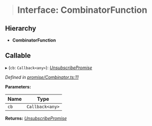 > # Interface: CombinatorFunction

## Hierarchy

* **CombinatorFunction**

## Callable

▸ (`cb`: `Callback<any>`): *[UnsubscribePromise](../modules/_types_.md#unsubscribepromise)*

*Defined in [promise/Combinator.ts:11](https://github.com/polkadot-js/api/blob/50a2314/packages/api/src/promise/Combinator.ts#L11)*

**Parameters:**

Name | Type |
------ | ------ |
`cb` | `Callback<any>` |

**Returns:** *[UnsubscribePromise](../modules/_types_.md#unsubscribepromise)*